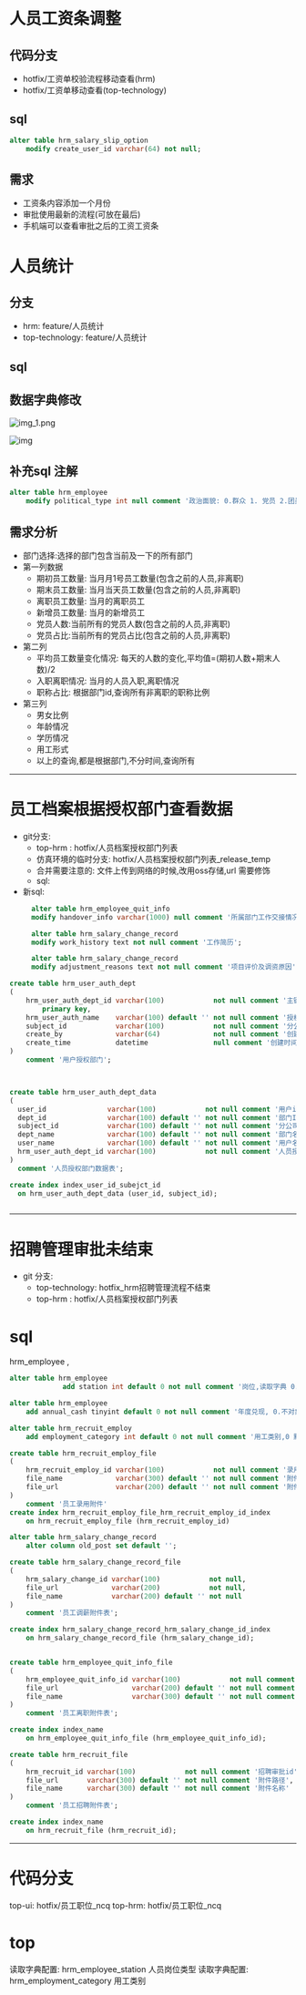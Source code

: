# 人员工资条调整

## 代码分支

- hotfix/工资单校验流程移动查看(hrm)
- hotfix/工资单移动查看(top-technology)

## sql

```sql
alter table hrm_salary_slip_option
    modify create_user_id varchar(64) not null;


```

## 需求

- 工资条内容添加一个月份
- 审批使用最新的流程(可放在最后)
- 手机端可以查看审批之后的工资工资条

# 人员统计

## 分支

- hrm: feature/人员统计
- top-technology: feature/人员统计

## sql

## 数据字典修改

![img_1.png](../img/人员职位字典.png)

![img](https://img2023.cnblogs.com/blog/309403/202212/309403-20221221094146996-1173041939.png)

## 补充sql 注解

```sql
alter table hrm_employee
    modify political_type int null comment '政治面貌: 0.群众 1. 党员 2.团员3.预备党员';


```

## 需求分析

- 部门选择:选择的部门包含当前及一下的所有部门
- 第一列数据
  - 期初员工数量: 当月月1号员工数量(包含之前的人员,非离职)
  - 期末员工数量: 当月当天员工数量(包含之前的人员,非离职)
  - 离职员工数量: 当月的离职员工
  - 新增员工数量: 当月的新增员工
  - 党员人数:当前所有的党员人数(包含之前的人员,非离职)
  - 党员占比:当前所有的党员占比(包含之前的人员,非离职)
- 第二列
  - 平均员工数量变化情况: 每天的人数的变化,平均值=(期初人数+期末人数)/2
  - 入职离职情况: 当月的人员入职,离职情况
  - 职称占比: 根据部门id,查询所有非离职的职称比例
- 第三列
  - 男女比例
  - 年龄情况
  - 学历情况
  - 用工形式
  - 以上的查询,都是根据部门,不分时间,查询所有

---

# 员工档案根据授权部门查看数据

- git分支:
  - top-hrm : hotfix/人员档案授权部门列表
  - 仿真环境的临时分支: hotfix/人员档案授权部门列表_release_temp
  - 合并需要注意的: 文件上传到网络的时候,改用oss存储,url 需要修饰
  - sql:
- 新sql:
  ```sql
    alter table hrm_employee_quit_info
    modify handover_info varchar(1000) null comment '所属部门工作交接情况';

    alter table hrm_salary_change_record
    modify work_history text not null comment '工作简历';

    alter table hrm_salary_change_record
    modify adjustment_reasons text not null comment '项目评价及调资原因';
  ```

```sql
create table hrm_user_auth_dept
(
    hrm_user_auth_dept_id varchar(100)            not null comment '主键id'
        primary key,
    hrm_user_auth_name    varchar(100) default '' not null comment '授权规则名称',
    subject_id            varchar(100)            not null comment '分公司id',
    create_by             varchar(64)             not null comment '创建人',
    create_time           datetime                null comment '创建时间'
)
    comment '用户授权部门';



create table hrm_user_auth_dept_data
(
  user_id               varchar(100)            not null comment '用户id',
  dept_id               varchar(100) default '' not null comment '部门Id',
  subject_id            varchar(100) default '' not null comment '分公司id',
  dept_name             varchar(100) default '' not null comment '部门名称',
  user_name             varchar(100) default '' not null comment '用户名',
  hrm_user_auth_dept_id varchar(100)            not null comment '人员授权表id'
)
  comment '人员授权部门数据表';

create index index_user_id_subejct_id
  on hrm_user_auth_dept_data (user_id, subject_id);



```

---

# 招聘管理审批未结束

- git 分支:
  - top-technology: hotfix_hrm招聘管理流程不结束
  - top-hrm : hotfix/人员档案授权部门列表

# sql

hrm_employee ,

```sql
alter table hrm_employee
             add station int default 0 not null comment '岗位,读取字典 0.空岗位 读取字典 hrm_employee_station'

alter table hrm_employee
    add annual_cash tinyint default 0 not null comment '年度兑现, 0.不对象 1.兑现'

alter table hrm_recruit_employ
    add employment_category int default 0 not null comment '用工类别,0 默认 字典:hrm_employment_category'

create table hrm_recruit_employ_file
(
    hrm_recruit_employ_id varchar(100)            not null comment '录用Id',
    file_name             varchar(300) default '' not null comment '附件名称',
    file_url              varchar(200) default '' not null comment '附件路径'
)
    comment '员工录用附件'
create index hrm_recruit_employ_file_hrm_recruit_employ_id_index
    on hrm_recruit_employ_file (hrm_recruit_employ_id)

alter table hrm_salary_change_record
    alter column old_post set default '';

create table hrm_salary_change_record_file
(
    hrm_salary_change_id varchar(100)            not null,
    file_url             varchar(200)            not null,
    file_name            varchar(200) default '' not null
)
    comment '员工调薪附件表';

create index hrm_salary_change_record_hrm_salary_change_id_index
    on hrm_salary_change_record_file (hrm_salary_change_id);


create table hrm_employee_quit_info_file
(
    hrm_employee_quit_info_id varchar(100)            not null comment '员工离职id',
    file_url                  varchar(200) default '' not null comment '附件路径',
    file_name                 varchar(300) default '' not null comment '附件名称'
)
    comment '员工离职附件表';

create index index_name
    on hrm_employee_quit_info_file (hrm_employee_quit_info_id);

create table hrm_recruit_file
(
    hrm_recruit_id varchar(100)            not null comment '招聘审批id',
    file_url       varchar(300) default '' not null comment '附件路径',
    file_name      varchar(300) default '' not null comment '附件名称'
)
    comment '员工招聘附件表';

create index index_name
    on hrm_recruit_file (hrm_recruit_id);


```

---

# 代码分支

top-ui: hotfix/员工职位_ncq
top-hrm: hotfix/员工职位_ncq

# top

读取字典配置: hrm_employee_station 人员岗位类型
读取字典配置: hrm_employment_category 用工类别
